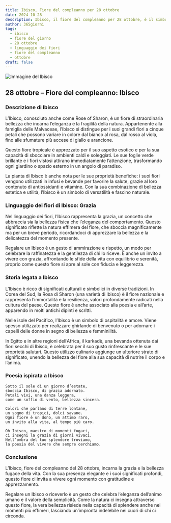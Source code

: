 ```yaml
---
title: Ibisco, Fiore del compleanno per 28 ottobre
date: 2024-10-28
description: Ibisco, il fiore del compleanno per 28 ottobre, è il simbolo di Grazia. Scopri il suo significato unico, le storie affascinanti e la poesia che celebra la sua bellezza.
author: 365giorni
tags:
  - ibisco
  - fiore del giorno
  - 28 ottobre
  - linguaggio dei fiori
  - fiore del compleanno
  - ottobre
draft: false
---
```


![Immagine del Ibisco](https://cdn.pixabay.com/photo/2022/08/14/07/18/flower-7385082_1280.jpg)

## 28 ottobre – Fiore del compleanno: Ibisco

### Descrizione di Ibisco

L’Ibisco, conosciuto anche come Rose of Sharon, è un fiore di straordinaria bellezza che incarna l’eleganza e la fragilità della natura. Appartenente alla famiglia delle Malvaceae, l’Ibisco si distingue per i suoi grandi fiori a cinque petali che possono variare in colore dal bianco al rosa, dal rosso al viola, fino alle sfumature più accese di giallo e arancione.

Questo fiore tropicale è apprezzato per il suo aspetto esotico e per la sua capacità di sbocciare in ambienti caldi e soleggiati. Le sue foglie verde brillante e i fiori vistosi attirano immediatamente l’attenzione, trasformando ogni giardino o spazio esterno in un angolo di paradiso.

La pianta di Ibisco è anche nota per le sue proprietà benefiche: i suoi fiori vengono utilizzati in infusi e bevande per favorire la salute, grazie al loro contenuto di antiossidanti e vitamine. Con la sua combinazione di bellezza estetica e utilità, l’Ibisco è un simbolo di versatilità e fascino naturale.

### Linguaggio dei fiori di Ibisco: Grazia

Nel linguaggio dei fiori, l’Ibisco rappresenta la grazia, un concetto che abbraccia sia la bellezza fisica che l’eleganza del comportamento. Questo significato riflette la natura effimera del fiore, che sboccia magnificamente ma per un breve periodo, ricordandoci di apprezzare la bellezza e la delicatezza del momento presente.

Regalare un Ibisco è un gesto di ammirazione e rispetto, un modo per celebrare la raffinatezza e la gentilezza di chi lo riceve. È anche un invito a vivere con grazia, affrontando le sfide della vita con equilibrio e serenità, proprio come questo fiore si apre al sole con fiducia e leggerezza.

### Storia legata a Ibisco

L’Ibisco è ricco di significati culturali e simbolici in diverse tradizioni. In Corea del Sud, la Rosa di Sharon (una varietà di Ibisco) è il fiore nazionale e rappresenta l’immortalità e la resilienza, valori profondamente radicati nella cultura del paese. Questo fiore è anche associato alla poesia e all’arte, apparendo in molti antichi dipinti e scritti.

Nelle isole del Pacifico, l’Ibisco è un simbolo di ospitalità e amore. Viene spesso utilizzato per realizzare ghirlande di benvenuto o per adornare i capelli delle donne in segno di bellezza e femminilità.

In Egitto e in altre regioni dell’Africa, il karkadè, una bevanda ottenuta dai fiori secchi di Ibisco, è celebrata per il suo gusto rinfrescante e le sue proprietà salutari. Questo utilizzo culinario aggiunge un ulteriore strato di significato, unendo la bellezza del fiore alla sua capacità di nutrire il corpo e l’anima.

### Poesia ispirata a Ibisco

```
Sotto il sole di un giorno d’estate,  
sboccia Ibisco, di grazia adornato.  
Petali vivi, una danza leggera,  
come un soffio di vento, bellezza sincera.  

Colori che parlano di terre lontane,  
un sogno di tropici, dolci savane.  
Ogni fiore è un dono, un attimo raro,  
un invito alla vita, al tempo più caro.  

Oh Ibisco, maestro di momenti fugaci,  
ci insegni la grazia di giorni vivaci.  
Nell’ombra del tuo splendore troviamo,  
la poesia del vivere che sempre cerchiamo.  
```

### Conclusione

L’Ibisco, fiore del compleanno del 28 ottobre, incarna la grazia e la bellezza fugace della vita. Con la sua presenza elegante e i suoi significati profondi, questo fiore ci invita a vivere ogni momento con gratitudine e apprezzamento.

Regalare un Ibisco o riceverlo è un gesto che celebra l’eleganza dell’animo umano e il valore della semplicità. Come la natura ci insegna attraverso questo fiore, la vera bellezza risiede nella capacità di splendere anche nei momenti più effimeri, lasciando un’impronta indelebile nei cuori di chi ci circonda.